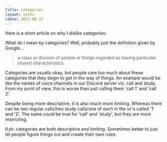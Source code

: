 ```yaml
---
title: categories
layout: notes
cdate: 2023-08-17
---
```


Here is a short article on why I dislike categories:

What do I mean by categories? Well, probably just the definition given by Google...

> a class or division of people or things regarded as having particular shared characteristics.

Categories are usually okay, but people care too much about these categories that they begin to get in the way of things. An example would be like the names of voice channels in our Discord server viz. call and study. From my point of view, this is worse than just calling them 'call 1' and 'call 2'. 

Despite being more descriptive, it is also much more limiting. Whereas there can be two regular calls/two study calls/one of each in the vc's called '1' and '2'. The same *could* be true for 'call' and 'study', but they are more restricting.

tl;dr: categories are both descriptive and limiting. Sometimes better to just let people figure things out and create their own rules.
